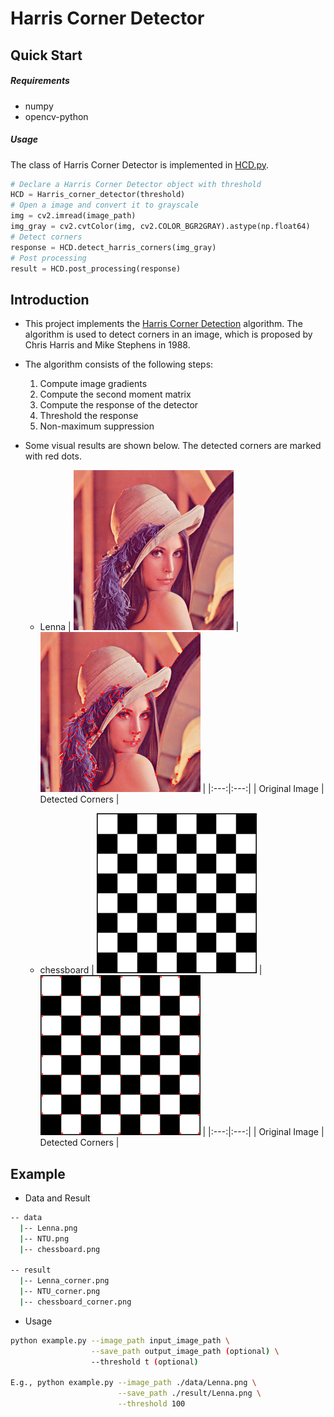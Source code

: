 # Harris Corner Detector


## Quick Start

##### Requirements
- numpy
- opencv-python

##### Usage
The class of Harris Corner Detector is implemented in [HCD.py](./HCD.py).
```python
# Declare a Harris Corner Detector object with threshold
HCD = Harris_corner_detector(threshold)
# Open a image and convert it to grayscale
img = cv2.imread(image_path)
img_gray = cv2.cvtColor(img, cv2.COLOR_BGR2GRAY).astype(np.float64)
# Detect corners
response = HCD.detect_harris_corners(img_gray)
# Post processing
result = HCD.post_processing(response)
```

##

## Introduction
- This project implements the [Harris Corner Detection](https://en.wikipedia.org/wiki/Harris_corner_detector) algorithm. The algorithm is used to detect corners in an image, which is proposed by Chris Harris and Mike Stephens in 1988. 

- The algorithm consists of the following steps:
    1. Compute image gradients
    2. Compute the second moment matrix 
    3. Compute the response of the detector
    4. Threshold the response
    5. Non-maximum suppression

- Some visual results are shown below. The detected corners are marked with red dots.
    - Lenna
        | ![Lenna](./data/Lenna.png) | ![Lenna_corner](./result/Lenna_corner.png) |
        |:---:|:---:|
        | Original Image | Detected Corners |

    - chessboard
        | ![chessboard](./data/chessboard.png) | ![chessboard_corner](./result/chessboard_corner.png) |
        |:---:|:---:|
        | Original Image | Detected Corners | 


##


## Example
- Data and Result
```bash
-- data
  |-- Lenna.png
  |-- NTU.png
  |-- chessboard.png

-- result
  |-- Lenna_corner.png
  |-- NTU_corner.png
  |-- chessboard_corner.png
```

- Usage
```bash
python example.py --image_path input_image_path \
                  --save_path output_image_path (optional) \
                  --threshold t (optional)

E.g., python example.py --image_path ./data/Lenna.png \
                        --save_path ./result/Lenna.png \
                        --threshold 100
```
